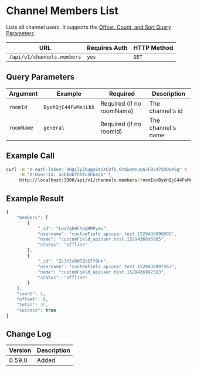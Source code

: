 # Channel Members List

Lists all channel users. It supports the [Offset, Count, and Sort Query Parameters](../../offset-and-count-and-sort-info.md).

| URL                        | Requires Auth | HTTP Method |
| -------------------------- | ------------- | ----------- |
| `/api/v1/channels.members` | `yes`         | `GET`       |

## Query Parameters

| Argument   | Example             | Required                  | Description        |
| ---------- | ------------------- | ------------------------- | ------------------ |
| `roomId`   | `ByehQjC44FwMeiLbX` | Required (if no roomName) | The channel's id   |
| `roomName` | `general`           | Required (if no roomId)   | The channel's name |

## Example Call

```bash
curl -H "X-Auth-Token: 9HqLlyZOugoStsXCUfD_0YdwnNnunAJF8V47U3QHXSq" \
     -H "X-User-Id: aobEdbYhXfu5hkeqG" \
     http://localhost:3000/api/v1/channels.members?roomId=ByehQjC44FwMeiLbX&count=2
```

## Example Result

```javascript
{
    "members": [
        {
            "_id": "Loz7qh9ChSqHMPymx",
            "username": "customField_apiuser.test.1529436896005",
            "name": "customField_apiuser.test.1529436896005",
            "status": "offline"
        },
        {
            "_id": "Zc3Y3cRW7ZtS7Y8Hk",
            "username": "customField_apiuser.test.1529436997563",
            "name": "customField_apiuser.test.1529436997563",
            "status": "offline"
        }
    ],
    "count": 2,
    "offset": 0,
    "total": 35,
    "success": true
}
```

## Change Log

| Version | Description |
| ------- | ----------- |
| 0.59.0  | Added       |
